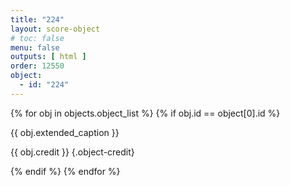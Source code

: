 ```yaml
---
title: "224"
layout: score-object
# toc: false
menu: false
outputs: [ html ]
order: 12550
object:
  - id: "224"
---
```


{% for obj in objects.object_list %}
{% if obj.id == object[0].id %}

{{ obj.extended_caption }}

{{ obj.credit }} {.object-credit}

{% endif %}
{% endfor %}
